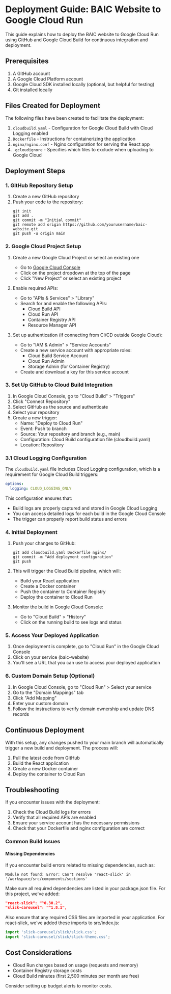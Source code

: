 # Deployment Guide: BAIC Website to Google Cloud Run

This guide explains how to deploy the BAIC website to Google Cloud Run using GitHub and Google Cloud Build for continuous integration and deployment.

## Prerequisites

1. A GitHub account
2. A Google Cloud Platform account
3. Google Cloud SDK installed locally (optional, but helpful for testing)
4. Git installed locally

## Files Created for Deployment

The following files have been created to facilitate the deployment:

1. `cloudbuild.yaml` - Configuration for Google Cloud Build with Cloud Logging enabled
2. `Dockerfile` - Instructions for containerizing the application
3. `nginx/nginx.conf` - Nginx configuration for serving the React app
4. `.gcloudignore` - Specifies which files to exclude when uploading to Google Cloud

## Deployment Steps

### 1. GitHub Repository Setup

1. Create a new GitHub repository
2. Push your code to the repository:
   ```
   git init
   git add .
   git commit -m "Initial commit"
   git remote add origin https://github.com/yourusername/baic-website.git
   git push -u origin main
   ```

### 2. Google Cloud Project Setup

1. Create a new Google Cloud Project or select an existing one
   - Go to [Google Cloud Console](https://console.cloud.google.com/)
   - Click on the project dropdown at the top of the page
   - Click "New Project" or select an existing project

2. Enable required APIs:
   - Go to "APIs & Services" > "Library"
   - Search for and enable the following APIs:
     - Cloud Build API
     - Cloud Run API
     - Container Registry API
     - Resource Manager API

3. Set up authentication (if connecting from CI/CD outside Google Cloud):
   - Go to "IAM & Admin" > "Service Accounts"
   - Create a new service account with appropriate roles:
     - Cloud Build Service Account
     - Cloud Run Admin
     - Storage Admin (for Container Registry)
   - Create and download a key for this service account

### 3. Set Up GitHub to Cloud Build Integration

1. In Google Cloud Console, go to "Cloud Build" > "Triggers"
2. Click "Connect Repository"
3. Select GitHub as the source and authenticate
4. Select your repository
5. Create a new trigger:
   - Name: "Deploy to Cloud Run"
   - Event: Push to branch
   - Source: Your repository and branch (e.g., main)
   - Configuration: Cloud Build configuration file (cloudbuild.yaml)
   - Location: Repository

### 3.1 Cloud Logging Configuration

The `cloudbuild.yaml` file includes Cloud Logging configuration, which is a requirement for Google Cloud Build triggers:

```yaml
options:
  logging: CLOUD_LOGGING_ONLY
```

This configuration ensures that:
- Build logs are properly captured and stored in Google Cloud Logging
- You can access detailed logs for each build in the Google Cloud Console
- The trigger can properly report build status and errors

### 4. Initial Deployment

1. Push your changes to GitHub:
   ```
   git add cloudbuild.yaml Dockerfile nginx/
   git commit -m "Add deployment configuration"
   git push
   ```

2. This will trigger the Cloud Build pipeline, which will:
   - Build your React application
   - Create a Docker container
   - Push the container to Container Registry
   - Deploy the container to Cloud Run

3. Monitor the build in Google Cloud Console:
   - Go to "Cloud Build" > "History"
   - Click on the running build to see logs and status

### 5. Access Your Deployed Application

1. Once deployment is complete, go to "Cloud Run" in the Google Cloud Console
2. Click on your service (baic-website)
3. You'll see a URL that you can use to access your deployed application

### 6. Custom Domain Setup (Optional)

1. In Google Cloud Console, go to "Cloud Run" > Select your service
2. Go to the "Domain Mappings" tab
3. Click "Add Mapping"
4. Enter your custom domain
5. Follow the instructions to verify domain ownership and update DNS records

## Continuous Deployment

With this setup, any changes pushed to your main branch will automatically trigger a new build and deployment. The process will:

1. Pull the latest code from GitHub
2. Build the React application
3. Create a new Docker container
4. Deploy the container to Cloud Run

## Troubleshooting

If you encounter issues with the deployment:

1. Check the Cloud Build logs for errors
2. Verify that all required APIs are enabled
3. Ensure your service account has the necessary permissions
4. Check that your Dockerfile and nginx configuration are correct

### Common Build Issues

#### Missing Dependencies

If you encounter build errors related to missing dependencies, such as:

```
Module not found: Error: Can't resolve 'react-slick' in '/workspace/src/components/sections'
```

Make sure all required dependencies are listed in your package.json file. For this project, we've added:

```json
"react-slick": "^0.30.2",
"slick-carousel": "^1.8.1",
```

Also ensure that any required CSS files are imported in your application. For react-slick, we've added these imports to src/index.js:

```javascript
import 'slick-carousel/slick/slick.css';
import 'slick-carousel/slick/slick-theme.css';
```

## Cost Considerations

- Cloud Run charges based on usage (requests and memory)
- Container Registry storage costs
- Cloud Build minutes (first 2,500 minutes per month are free)

Consider setting up budget alerts to monitor costs.

